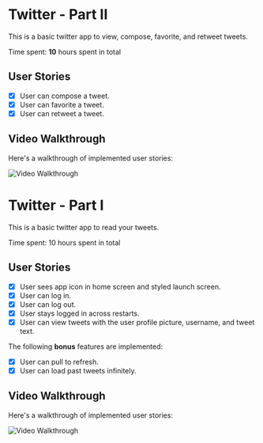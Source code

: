 # Twitter - Part II

This is a basic twitter app to view, compose, favorite, and retweet tweets.

Time spent: **10** hours spent in total

## User Stories

- [X] User can compose a tweet. 
- [X] User can favorite a tweet. 
- [X] User can retweet a tweet. 

## Video Walkthrough

Here's a walkthrough of implemented user stories:

<img src='http://g.recordit.co/ha6mjsmbqF.gif' title='Video Walkthrough' width='' alt='Video Walkthrough' />

# Twitter - Part I

This is a basic twitter app to read your tweets.

Time spent: 10 hours spent in total

## User Stories

- [X] User sees app icon in home screen and styled launch screen. 
- [X] User can log in. 
- [X] User can log out. 
- [X] User stays logged in across restarts. 
- [X] User can view tweets with the user profile picture, username, and tweet text. 

The following **bonus** features are implemented:

- [X] User can pull to refresh. 
- [X] User can load past tweets infinitely. 

## Video Walkthrough

Here's a walkthrough of implemented user stories:

<img src='http://g.recordit.co/JAD91BSWn5.gif' title='Video Walkthrough' width='' alt='Video Walkthrough' />

